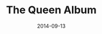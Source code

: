---
type: compilation
title: The Queen Album
date: 2014-09-13
label: CNR
catalog: 123-456-789
img: /media/compilations/the-queen-album.jpg
discs:
  - tracks:
    - Bohemian Rhapsody
    - title: Crazy Little Thing Called Love
      subtitle: Alternate version
    - Save Me
    - Flick Of The Wrist
    - title: Lily Of The Valley
      subtitle: Alternate version
    - Don't Stop Me Now
    - Killer Queen
    - Good Old-Fashioned Lover Boy
    - Ogre Battle
    - All Dead, All Dead
    - Mustapha
    - Fat Bottomed Girls
    - Jealousy
    - Bicycle Race
    - "'39"
    - Tie Your Mother Down
    - title: Dear Friends
      subtitle: Alternate version
    - Seven Seas Of Rhye
    - Lazing On A Sunday Afternoon
    - Under Pressure
    - Somebody To Love
    - We Will Rock You
    - We Are The Champions
    - God Save The Queen
credits:
  - key: Artwork
    value: Robby Valentine
  - key: Production
    value: John Sonneveld
  - key: Mixing
    value: Robby Valentine
---